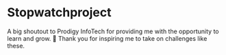 # Stopwatchproject
A big shoutout to Prodigy InfoTech for providing me with the opportunity to learn and grow. 🚀 Thank you for inspiring me to take on challenges like these.
